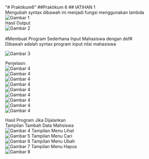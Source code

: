 "# Praktikum6" 
##Praktikum 6 ##
lATIHAN 1<br>
Mengubah syntax dibawah ini menjadi fungsi menggunakan lambda<br>
![Gambar 1](/def/lat1.png)<br>
Hasil Output<br>
![Gambar 2](/def/lat1.2.png)<br>
<br>
#Membuat Program Sederhana Input Mahasiswa dengan def#
<br>
Dibawah adalah syntax program input nilai mahasiswa<br>

![Gambar 3](/def/code.png)
<br>

Penjelasn:<br>
![Gambar 4](/def/list.png)<br>
![Gambar 4](/def/head.png)<br>
![Gambar 4](/def/menu.png)<br>
![Gambar 4](/def/menu_tambah.png)<br>
![Gambar 4](/def/menu_lihat.png)<br>
![Gambar 4](/def/menu_cari.png)<br>
![Gambar 4](/def/menu_ubah.png)<br>
![Gambar 4](/def/menu_hapus.png)<br>
![Gambar 4](/def/menu_keluar.png)<br>

Hasil Program Jika Dijalankan<br>
Tampilan Tambah Data Mahsiswa<br>
![Gambar 4](/def/tambah.png)
Tampilan Menu Lihat<br>
![Gambar 5](/def/lihat.png)
Tampilan Menu Cari<br>
![Gambar 6](/def/cari.png)
Tampilan Menu Ubah<br>
![Gambar 7](/def/ubah.png)
Tampilan Menu Hapus<br>
![Gambar 8](/def/hapus.png)



